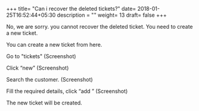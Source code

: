 +++
title= "Can i recover the deleted tickets?"
date= 2018-01-25T16:52:44+05:30
description = ""
weight= 13
draft= false
+++


No, we are sorry. you cannot recover the deleted ticket. You need to create a new ticket. 

You can create a new ticket from here.

Go to "tickets"
(Screenshot)

Click “new”
(Screenshot)

Search the customer.
(Screenshot)

Fill the required details, click “add ”
(Screenshot)

The new ticket will be created.

